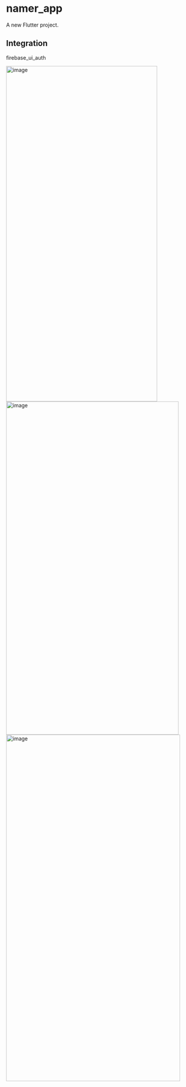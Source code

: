 # namer_app

A new Flutter project.

## Integration
firebase_ui_auth

<img width="409" height="909" alt="image" src="https://github.com/user-attachments/assets/8544acba-a264-487d-a6d1-bc9504b5ed4b" />

<img width="467" height="903" alt="image" src="https://github.com/user-attachments/assets/3bc1bc43-8c21-4450-96a2-6a8f39cc40b5" />
<img width="471" height="939" alt="image" src="https://github.com/user-attachments/assets/1d4d6a29-54c9-43f2-bf25-ad0a1091bdf0" />

